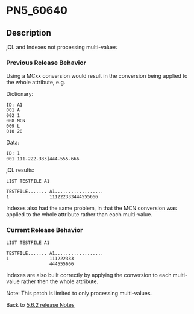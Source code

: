 # PN5_60640

<PageHeader />

## Description

jQL and Indexes not processing multi-values

### Previous Release Behavior

Using a MCxx conversion would result in the conversion being applied to the whole attribute, e.g.

Dictionary:

```
ID: A1
001 A
002 1
008 MCN
009 L
010 20
```

Data:

```
ID: 1
001 111-222-333]444-555-666
```

jQL results:

```
LIST TESTFILE A1

TESTFILE....... A1..................
1               111222333444555666
```

Indexes also had the same problem, in that the MCN conversion was applied to the whole attribute rather than each multi-value.

### Current Release Behavior

```
LIST TESTFILE A1

TESTFILE....... A1..................
1               111222333
                444555666
```

Indexes are also built correctly by applying the conversion to each multi-value rather then the whole attribute.

Note: This patch is limited to only processing multi-values.

Back to [5.6.2 release Notes](./../README.md)

  
<PageFooter />
